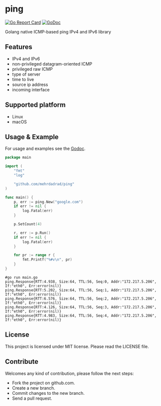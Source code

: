 # ping
[![Go Report Card](https://goreportcard.com/badge/github.com/mehrdadrad/ping)](https://goreportcard.com/report/github.com/mehrdadrad/ping)
[![GoDoc](https://godoc.org/github.com/mehrdadrad/ping?status.svg)](https://godoc.org/github.com/mehrdadrad/ping)

Golang native ICMP-based ping IPv4 and IPv6 library

## Features
- IPv4 and IPv6
- non-privileged datagram-oriented ICMP
- privileged raw ICMP
- type of server
- time to live
- source ip address
- incoming interface

## Supported platform
- Linux
- macOS

## Usage & Example

For usage and examples see the [Godoc](http://godoc.org/github.com/mehrdadrad/ping).

```go
package main

import (
	"fmt"
	"log"

	"github.com/mehrdadrad/ping"
)

func main() {
	p, err := ping.New("google.com")
	if err != nil {
		log.Fatal(err)
	}

	p.SetCount(4)

	r, err := p.Run()
	if err != nil {
		log.Fatal(err)
	}

	for pr := range r {
		fmt.Printf("%#v\n", pr)
	}
}
```
```
#go run main.go
ping.Response{RTT:4.938, Size:64, TTL:56, Seq:0, Addr:"172.217.5.206", If:"eth0", Err:error(nil)}
ping.Response{RTT:5.202, Size:64, TTL:56, Seq:1, Addr:"172.217.5.206", If:"eth0", Err:error(nil)}
ping.Response{RTT:6.576, Size:64, TTL:56, Seq:2, Addr:"172.217.5.206", If:"eth0", Err:error(nil)}
ping.Response{RTT:4.126, Size:64, TTL:56, Seq:3, Addr:"172.217.5.206", If:"eth0", Err:error(nil)}
ping.Response{RTT:4.983, Size:64, TTL:56, Seq:4, Addr:"172.217.5.206", If:"eth0", Err:error(nil)}

```

## License
This project is licensed under MIT license. Please read the LICENSE file.

## Contribute
Welcomes any kind of contribution, please follow the next steps:

- Fork the project on github.com.
- Create a new branch.
- Commit changes to the new branch.
- Send a pull request.
